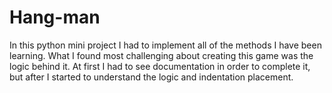 # Hang-man
In this python mini project I had to implement all of the methods I have been learning. What I found most challenging about creating this game was the logic behind it. At first I had to see documentation in order to complete it, but after I started to understand the logic and indentation placement.

